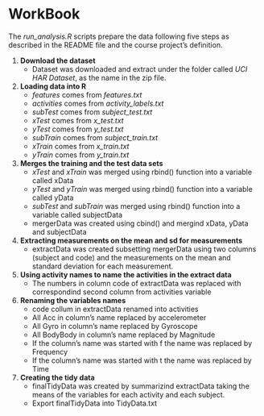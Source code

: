 WorkBook
================

The *run\_analysis.R* scripts prepare the data following five steps as
described in the README file and the course project’s definition.

1.  **Download the dataset**
      - Dataset was downloaded and extract under the folder called *UCI
        HAR Dataset*, as the name in the zip file.  
2.  **Loading data into R**
      - *features* comes from *features.txt*  
      - *activities* comes from *activity\_labels.txt*  
      - *subTest* comes from *subject\_test.txt*  
      - *xTest* comes from *x\_test.txt*  
      - *yTest* comes from *y\_test.txt*  
      - *subTrain* comes from *subject\_train.txt*  
      - *xTrain* comes from *x\_train.txt*  
      - *yTrain* comes from *y\_train.txt*
3.  **Merges the training and the test data sets**
      - *xTest* and *xTrain* was merged using rbind() function into a
        variable called xData  
      - *yTest* and *yTrain* was merged using rbind() function into a
        variable called yData  
      - *subTest* and *subTrain* was merged using rbind() function into
        a variable called subjectData  
      - mergerData was created using cbind() and mergind xData, yData
        and subjectData
4.  **Extracting measurements on the mean and sd for measurements**
      - extractData was created subsetting mergerData using two columns
        (subject and code) and the measurements on the mean and standard
        deviation for each measurement.
5.  **Using activity names to name the activities in the extract data**
      - The numbers in column code of extractData was replaced with
        correspondind second column from activities variable
6.  **Renaming the variables names**
      - code collum in extractData renamed into activities  
      - All Acc in column’s name replaced by accelerometer  
      - All Gyro in column’s name replaced by Gyroscope  
      - All BodyBody in column’s name replaced by Magnitude  
      - If the column’s name was started with f the name was replaced by
        Frequency  
      - If the column’s name was started with t the name was replaced by
        Time
7.  **Creating the tidy data**
      - finalTidyData was created by summarizind extractData taking the
        means of the variables for each activity and each subject.  
      - Export finalTidyData into TidyData.txt
